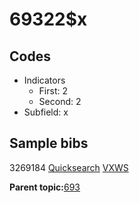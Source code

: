 # 69322$x

## Codes

-   Indicators
    -   First: 2
    -   Second: 2
-   Subfield: x

## Sample bibs

3269184 [Quicksearch](https://search.library.yale.edu/catalog/3269184) [VXWS](http://prodorbis.library.yale.edu:7014/vxws/GetHoldingsService?bibId=3269184)

**Parent topic:**[693](../../tags/693/693.md)

